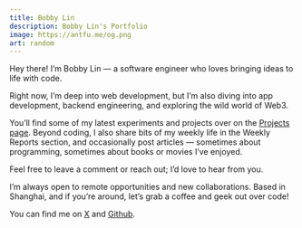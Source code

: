 ```yaml
---
title: Bobby Lin
description: Bobby Lin's Portfolio
image: https://antfu.me/og.png
art: random
---
```


Hey there! I’m Bobby Lin — a software engineer who loves bringing ideas to life with code. 

Right now, I’m deep into web development, but I’m also diving into app development, backend engineering, and exploring the wild world of Web3. 

You’ll find some of my latest experiments and projects over on the [Projects page](/projects).
Beyond coding, I also share bits of my weekly life in the Weekly Reports section, and occasionally post articles — sometimes about programming, sometimes about books or movies I’ve enjoyed. 

Feel free to leave a comment or reach out; I’d love to hear from you.

I’m always open to remote opportunities and new collaborations. Based in Shanghai, and if you’re around, let’s grab a coffee and geek out over code!

You can find me on [X](https://x.com/bobbylin23) and [Github](https://www.github.com/bobbylin23).


<div flex-auto />

